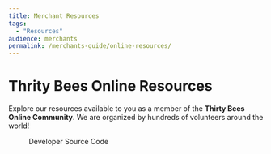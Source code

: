 ```yaml
---
title: Merchant Resources
tags:
  - "Resources"
audience: merchants
permalink: /merchants-guide/online-resources/
---
```

# Thrity Bees Online Resources
Explore our resources available to you as a member of the **Thirty Bees Online Community**. We are organized by hundreds of volunteers around the world!

<figure><span class="glyphicon glyphicon-book-open"></span><figcaption>Developer Source Code</figcaption></figure>

